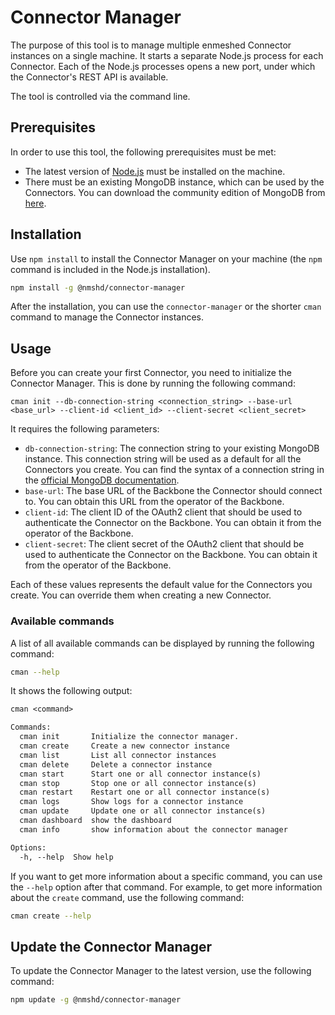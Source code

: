 # Connector Manager

The purpose of this tool is to manage multiple enmeshed Connector instances on a single machine. It starts a separate Node.js process for each Connector. Each of the Node.js processes opens a new port, under which the Connector's REST API is available.

The tool is controlled via the command line.

## Prerequisites

In order to use this tool, the following prerequisites must be met:

- The latest version of [Node.js](https://nodejs.org/en/download) must be installed on the machine.
- There must be an existing MongoDB instance, which can be used by the Connectors. You can download the community edition of MongoDB from [here](https://www.mongodb.com/try/download/community).

## Installation

Use `npm install` to install the Connector Manager on your machine (the `npm` command is included in the Node.js installation).

```bash
npm install -g @nmshd/connector-manager
```

After the installation, you can use the `connector-manager` or the shorter `cman` command to manage the Connector instances.

## Usage

Before you can create your first Connector, you need to initialize the Connector Manager. This is done by running the following command:

```text
cman init --db-connection-string <connection_string> --base-url <base_url> --client-id <client_id> --client-secret <client_secret>
```

It requires the following parameters:

- `db-connection-string`: The connection string to your existing MongoDB instance. This connection string will be used as a default for all the Connectors you create.
  You can find the syntax of a connection string in the [official MongoDB documentation](https://www.mongodb.com/docs/manual/reference/connection-string/#srv-connection-format).
- `base-url`: The base URL of the Backbone the Connector should connect to. You can obtain this URL from the operator of the Backbone.
- `client-id`: The client ID of the OAuth2 client that should be used to authenticate the Connector on the Backbone. You can obtain it from the operator of the Backbone.
- `client-secret`: The client secret of the OAuth2 client that should be used to authenticate the Connector on the Backbone. You can obtain it from the operator of the Backbone.

Each of these values represents the default value for the Connectors you create. You can override them when creating a new Connector.

### Available commands

A list of all available commands can be displayed by running the following command:

```bash
cman --help
```

It shows the following output:

```txt
cman <command>

Commands:
  cman init       Initialize the connector manager.
  cman create     Create a new connector instance
  cman list       List all connector instances
  cman delete     Delete a connector instance
  cman start      Start one or all connector instance(s)
  cman stop       Stop one or all connector instance(s)
  cman restart    Restart one or all connector instance(s)
  cman logs       Show logs for a connector instance
  cman update     Update one or all connector instance(s)
  cman dashboard  show the dashboard
  cman info       show information about the connector manager

Options:
  -h, --help  Show help                                                [boolean]
```

If you want to get more information about a specific command, you can use the `--help` option after that command. For example, to get more information about the `create` command, use the following command:

```bash
cman create --help
```

## Update the Connector Manager

To update the Connector Manager to the latest version, use the following command:

```bash
npm update -g @nmshd/connector-manager
```
